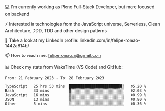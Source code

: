 💻 I'm currently working as Pleno Full-Stack Developer, but more focused on backend

⚡ Interested in technologies from the JavaScript universe, Serverless, Clean Architecture, DDD, TDD and other design patterns

👥 Take a look at my LinkedIn profile: linkedin.com/in/felipe-romao-1442a814b/

📫 How to reach me: feliperomao.a@gmail.com

📊 Check my stats from WakaTime (VS Code) and GitHub:

<!--START_SECTION:waka-->

```text
From: 21 February 2023 - To: 28 February 2023

TypeScript   25 hrs 53 mins  ███████████████████████▓░   95.20 %
Bash         33 mins         ▓░░░░░░░░░░░░░░░░░░░░░░░░   02.03 %
JavaScript   16 mins         ▒░░░░░░░░░░░░░░░░░░░░░░░░   00.99 %
JSON         13 mins         ▒░░░░░░░░░░░░░░░░░░░░░░░░   00.80 %
Other        5 mins          ░░░░░░░░░░░░░░░░░░░░░░░░░   00.36 %
```

<!--END_SECTION:waka-->

